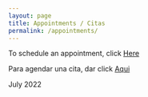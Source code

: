 ```yaml
---
layout: page
title: Appointments / Citas
permalink: /appointments/
---
```


To schedule an appointment, click [Here](https://calendly.com/gutierrezmannix/meeting)

Para agendar una cita, dar click [Aqui](https://calendly.com/gutierrezmannix/meeting)



July 2022
